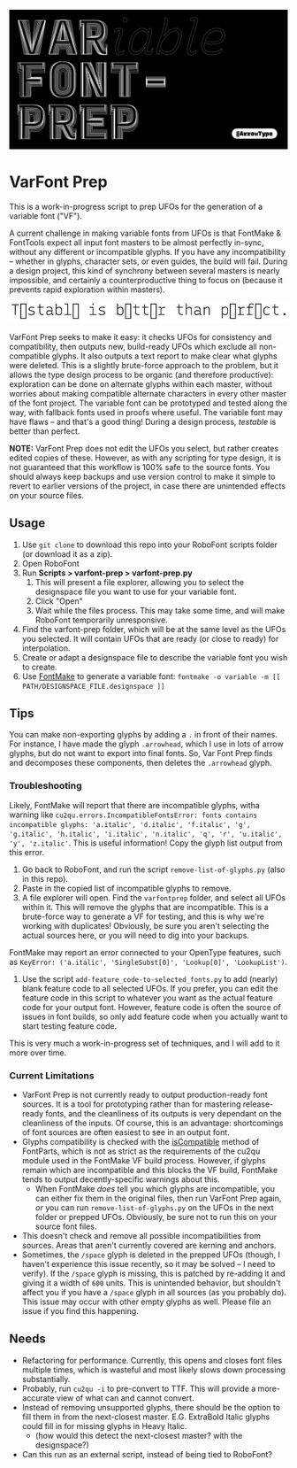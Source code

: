 ![varfont-prep repo artwork](assets/varfont-prep-repo_artwork.png)

# VarFont Prep

This is a work-in-progress script to prep UFOs for the generation of a variable font ("VF").

A current challenge in making variable fonts from UFOs is that FontMake & FontTools expect all input font masters to be almost perfectly in-sync, without any different or incompatible glyphs. If you have any incompatibility – whether in glyphs, character sets, or even guides, the build will fail. During a design project, this kind of synchrony between several masters is nearly impossible, and certainly a counterproductive thing to focus on (because it prevents rapid exploration within masters).

![](assets/readme.gif)

VarFont Prep seeks to make it easy: it checks UFOs for consistency and compatibility, then outputs new, build-ready UFOs which exclude all non-compatible glyphs. It also outputs a text report to make clear what glyphs were deleted. This is a slightly brute-force approach to the problem, but it allows the type design process to be organic (and therefore productive): exploration can be done on alternate glyphs within each master, without worries about making compatible alternate characters in every other master of the font project. The variable font can be prototyped and tested along the way, with fallback fonts used in proofs where useful. The variable font may have flaws – and that's a good thing! During a design process, *testable* is better than perfect.

**NOTE:** VarFont Prep does not edit the UFOs you select, but rather creates edited copies of these. However, as with any scripting for type design, it is not guaranteed that this workflow is 100% safe to the source fonts. You should always keep backups and use version control to make it simple to revert to earlier versions of the project, in case there are unintended effects on your source files.

## Usage

1. Use `git clone` to download this repo into your RoboFont scripts folder (or download it as a zip).
2. Open RoboFont
3. Run **Scripts > varfont-prep > varfont-prep.py**
   1. This will present a file explorer, allowing you to select the designspace file you want to use for your variable font.
   2. Click "Open"
   3. Wait while the files process. This may take some time, and will make RoboFont temporarily unresponsive.
4. Find the varfont-prep folder, which will be at the same level as the UFOs you selected. It will contain UFOs that are ready (or close to ready) for interpolation.
5. Create or adapt a designspace file to describe the variable font you wish to create.
6. Use [FontMake](https://github.com/googlefonts/fontmake) to generate a variable font: `fontmake -o variable -m [[ PATH/DESIGNSPACE_FILE.designspace ]]`


## Tips

You can make non-exporting glyphs by adding a `.` in front of their names. For instance, I have made the glyph `.arrowhead`, which I use in lots of arrow glyphs, but do not want to export into final fonts. So, Var Font Prep finds and decomposes these components, then deletes the `.arrowhead` glyph.


### Troubleshooting

Likely, FontMake will report that there are incompatible glyphs, witha warning like `cu2qu.errors.IncompatibleFontsError: fonts contains incompatible glyphs: 'a.italic', 'd.italic', 'f.italic', 'g', 'g.italic', 'h.italic', 'i.italic', 'n.italic', 'q', 'r', 'u.italic', 'y', 'z.italic'`. This is useful information! Copy the glyph list output from this error.

1. Go back to RoboFont, and run the script `remove-list-of-glyphs.py` (also in this repo).
2. Paste in the copied list of incompatible glyphs to remove.
3. A file explorer will open. Find the `varfontprep` folder, and select all UFOs within it. This will remove the glyphs that are incompatible. This is a brute-force way to generate a VF for testing, and this is why we're working with duplicates! Obviously, be sure you aren't selecting the actual sources here, or you will need to dig into your backups.

FontMake may report an error connected to your OpenType features, such as `KeyError: ('a.italic', 'SingleSubst[0]', 'Lookup[0]', 'LookupList')`.

1. Use the script `add-feature_code-to-selected_fonts.py` to add (nearly) blank feature code to all selected UFOs. If you prefer, you can edit the feature code in this script to whatever you want as the actual feature code for your output font. However, feature code is often the source of issues in font builds, so only add feature code when you actually want to start testing feature code.

This is very much a work-in-progress set of techniques, and I will add to it more over time.

### Current Limitations

- VarFont Prep is not currently ready to output production-ready font sources. It is a tool for prototyping rather than for mastering release-ready fonts, and the cleanliness of its outputs is very dependant on the cleanliness of the inputs. Of course, this is an advantage: shortcomings of font sources are often easiest to see in an output font.
- Glyphs compatibility is checked with the [isCompatible](https://fontparts.readthedocs.io/en/stable/objectref/objects/glyph.html?highlight=compatible#fontParts.base.BaseGlyph.isCompatible) method of FontParts, which is not as strict as the requirements of the cu2qu module used in the FontMake VF build process. However, if glyphs remain which are incompatible and this blocks the VF build, FontMake tends to output decently-specific warnings about this.
  - When FontMake *does* tell you which glyphs are incompatible, you can either fix them in the original files, then run VarFont Prep again, *or* you can run `remove-list-of-glyphs.py` on the UFOs in the next folder or prepped UFOs. Obviously, be sure not to run this on your source font files.
- This doesn't check and remove all possible incompatibilities from sources. Areas that aren't currently covered are kerning and anchors.
- Sometimes, the `/space` glyph is deleted in the prepped UFOs (though, I haven't experience this issue recently, so it may be solved – I need to verify). If the `/space` glyph is missing, this is patched by re-adding it and giving it a width of `600` units. This is unintended behavior, but shouldn't affect you if you have a `/space` glyph in all sources (as you probably do). This issue may occur with other empty glyphs as well. Please file an issue if you find this happening.


## Needs

- Refactoring for performance. Currently, this opens and closes font files multiple times, which is wasteful and most likely slows down processing substantially.
- Probably, run `cu2qu -i` to pre-convert to TTF. This will provide a more-accurate view of what can and cannot convert. 
- Instead of removing unsupported glyphs, there should be the option to fill them in from the next-closest master. E.G. ExtraBold Italic glyphs could fill in for missing glyphs in Heavy Italic.
  - (how would this detect the next-closest master? with the designspace?)
- Can this run as an external script, instead of being tied to RoboFont?
